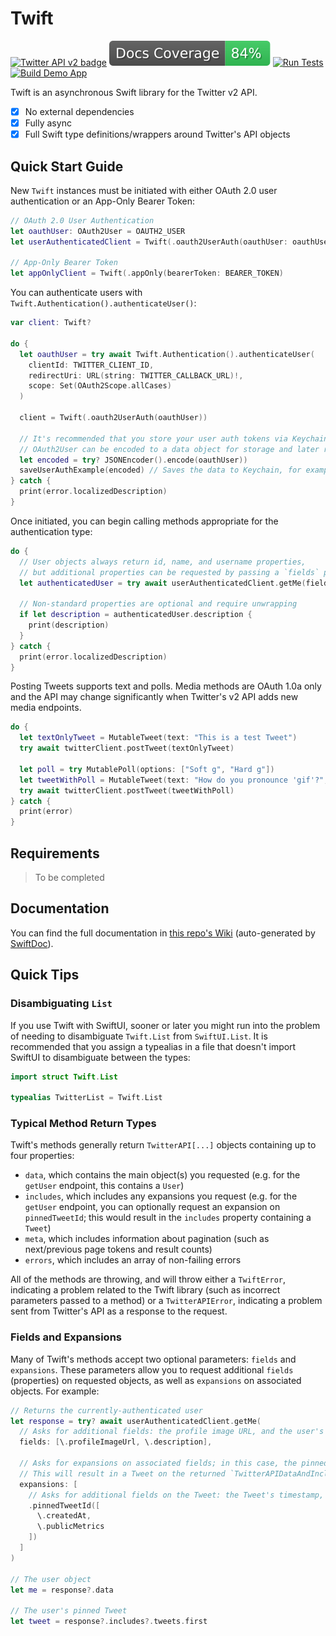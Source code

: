 # Twift

[![Twitter API v2 badge](https://img.shields.io/endpoint?url=https%3A%2F%2Ftwbadges.glitch.me%2Fbadges%2Fv2)](https://developer.twitter.com/en/docs/twitter-api/early-access)
[![Documentation Coverage](https://github.com/daneden/Twift/blob/badges/.github/badges/coverage.svg)](https://github.com/daneden/Twift/wiki)
[![Run Tests](https://github.com/daneden/Twift/actions/workflows/ci.yml/badge.svg)](https://github.com/daneden/Twift/actions/workflows/ci.yml)
[![Build Demo App](https://github.com/daneden/Twift/actions/workflows/build.yml/badge.svg)](https://github.com/daneden/Twift/actions/workflows/build.yml)

Twift is an asynchronous Swift library for the Twitter v2 API.

- [x] No external dependencies
- [x] Fully async
- [x] Full Swift type definitions/wrappers around Twitter's API objects

## Quick Start Guide

New `Twift` instances must be initiated with either OAuth 2.0 user authentication or an App-Only Bearer Token:

```swift
// OAuth 2.0 User Authentication
let oauthUser: OAuth2User = OAUTH2_USER
let userAuthenticatedClient = Twift(.oauth2UserAuth(oauthUser: oauthUser)

// App-Only Bearer Token
let appOnlyClient = Twift(.appOnly(bearerToken: BEARER_TOKEN)
```

You can authenticate users with `Twift.Authentication().authenticateUser()`:

```swift
var client: Twift?

do {
  let oauthUser = try await Twift.Authentication().authenticateUser(
    clientId: TWITTER_CLIENT_ID,
    redirectUri: URL(string: TWITTER_CALLBACK_URL)!,
    scope: Set(OAuth2Scope.allCases)
  )
  
  client = Twift(.oauth2UserAuth(oauthUser))
  
  // It's recommended that you store your user auth tokens via Keychain or another secure storage method.
  // OAuth2User can be encoded to a data object for storage and later retrieval.
  let encoded = try? JSONEncoder().encode(oauthUser))
  saveUserAuthExample(encoded) // Saves the data to Keychain, for example
} catch {
  print(error.localizedDescription)
}
```

Once initiated, you can begin calling methods appropriate for the authentication type:

```swift
do {
  // User objects always return id, name, and username properties,
  // but additional properties can be requested by passing a `fields` parameter
  let authenticatedUser = try await userAuthenticatedClient.getMe(fields: [\.profilePhotoUrl, \.description])
  
  // Non-standard properties are optional and require unwrapping
  if let description = authenticatedUser.description {
    print(description)
  }
} catch {
  print(error.localizedDescription)
}
```

Posting Tweets supports text and polls. Media methods are OAuth 1.0a only and the API may change significantly when Twitter's v2 API adds new media endpoints.

```swift
do {
  let textOnlyTweet = MutableTweet(text: "This is a test Tweet")
  try await twitterClient.postTweet(textOnlyTweet)
  
  let poll = try MutablePoll(options: ["Soft g", "Hard g"])
  let tweetWithPoll = MutableTweet(text: "How do you pronounce 'gif'?", poll: poll)
  try await twitterClient.postTweet(tweetWithPoll)
} catch {
  print(error)
}
```

## Requirements

> To be completed

## Documentation

You can find the full documentation in [this repo's Wiki](https://github.com/daneden/Twift/wiki) (auto-generated by [SwiftDoc](https://github.com/SwiftDoc/swift-doc)). 

## Quick Tips

### Disambiguating `List`
If you use Twift with SwiftUI, sooner or later you might run into the problem of needing to disambiguate `Twift.List` from `SwiftUI.List`. It is recommended that you assign a typealias in a file that doesn't import SwiftUI to disambiguate between the types:

```swift
import struct Twift.List

typealias TwitterList = Twift.List
```

### Typical Method Return Types
Twift's methods generally return `TwitterAPI[...]` objects containing up to four properties:

- `data`, which contains the main object(s) you requested (e.g. for the `getUser` endpoint, this contains a `User`)
- `includes`, which includes any expansions you request (e.g. for the `getUser` endpoint, you can optionally request an expansion on `pinnedTweetId`; this would result in the `includes` property containing a `Tweet`)
- `meta`, which includes information about pagination (such as next/previous page tokens and result counts)
- `errors`, which includes an array of non-failing errors

All of the methods are throwing, and will throw either a `TwiftError`, indicating a problem related to the Twift library (such as incorrect parameters passed to a method) or a `TwitterAPIError`, indicating a problem sent from Twitter's API as a response to the request.

###  Fields and Expansions

Many of Twift's methods accept two optional parameters: `fields` and `expansions`. These parameters allow you to request additional `fields` (properties) on requested objects, as well as `expansions` on associated objects. For example:

```swift
// Returns the currently-authenticated user
let response = try? await userAuthenticatedClient.getMe(
  // Asks for additional fields: the profile image URL, and the user's description/bio
  fields: [\.profileImageUrl, \.description],
  
  // Asks for expansions on associated fields; in this case, the pinned Tweet ID.
  // This will result in a Tweet on the returned `TwitterAPIDataAndIncludes.includes`
  expansions: [
    // Asks for additional fields on the Tweet: the Tweet's timestamp, and public metrics (likes, retweets, and replies)
    .pinnedTweetId([
      \.createdAt,
      \.publicMetrics
    ])
  ]
)

// The user object
let me = response?.data

// The user's pinned Tweet
let tweet = response?.includes?.tweets.first
```
